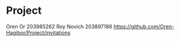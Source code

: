 # Project
Oren Or 203985262
Roy Novich 203897186 
https://github.com/Oren-Hagibor/Project/invitations
